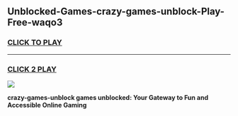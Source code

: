 
## Unblocked-Games-crazy-games-unblock-Play-Free-waqo3
<h3>
<a href="https://premium76.site?title=crazy-games-unblock&ref=20A">CLICK TO PLAY</a></h3>
<hr>

<h3>
<a href="https://premium76.site?title=crazy-games-unblock&ref=20A">CLICK 2 PLAY</a>
  
</h3>

<a href="https://premium76.site?title=crazy-games-unblock&ref=20A"><img src="https://clearcache.store/games.png"></a>


**crazy-games-unblock games unblocked: Your Gateway to Fun and Accessible Online Gaming**
